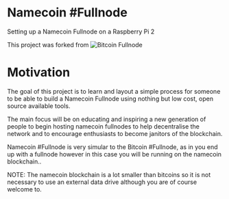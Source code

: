 # Namecoin #Fullnode
Setting up a Namecoin Fullnode on a Raspberry Pi 2

This project was forked from ![Bitcoin Fullnode](https://github.com/MrChrisJ/fullnode/)

# Motivation
The goal of this project is to learn and layout a simple process for someone to be able to build a Namecoin Fullnode using nothing but low cost, open source available tools.

The main focus will be on educating and inspiring a new generation of people to begin hosting namecoin fullnodes to help decentralise the network and to encourage enthusiasts to become janitors of the blockchain.

Namecoin #Fullnode is very simular to the Bitcoin #Fullnode, as in you end up with a fullnode however in this case you will be running on the namecoin blockchain..

NOTE: The namecoin blockchain is a lot smaller than bitcoins so it is not necessary to use an external data drive although you are of course welcome to.
